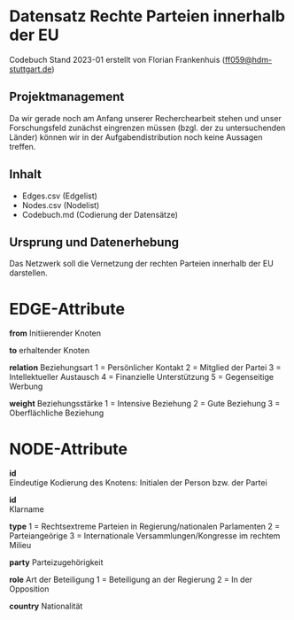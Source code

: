# Datensatz Rechte Parteien innerhalb der EU #
Codebuch Stand 2023-01
erstellt von Florian Frankenhuis (ff059@hdm-stuttgart.de)

## Projektmanagement 
Da wir gerade noch am Anfang unserer Recherchearbeit stehen und unser Forschungsfeld zunächst eingrenzen müssen (bzgl. der zu untersuchenden Länder) können wir in der Aufgabendistribution noch keine Aussagen treffen. 

## Inhalt
- Edges.csv (Edgelist)
- Nodes.csv (Nodelist)
- Codebuch.md (Codierung der Datensätze)

## Ursprung und Datenerhebung

Das Netzwerk soll die Vernetzung der rechten Parteien innerhalb der EU darstellen.


# EDGE-Attribute

**from**
Initiierender Knoten


**to**
erhaltender Knoten

**relation**
Beziehungsart 
1 = Persönlicher Kontakt
2 = Mitglied der Partei
3 = Intellektueller Austausch
4 = Finanzielle Unterstützung
5 = Gegenseitige Werbung

**weight**
Beziehungsstärke
1 = Intensive Beziehung
2 = Gute Beziehung
3 = Oberflächliche Beziehung


# NODE-Attribute  
  
**id**  
Eindeutige Kodierung des Knotens: Initialen der Person bzw. der Partei

**id**  
Klarname

**type** 
1 = Rechtsextreme Parteien in Regierung/nationalen Parlamenten
2 = Parteiangeörige
3 = Internationale Versammlungen/Kongresse im rechtem Milieu

**party** 
Parteizugehörigkeit

**role** 
Art der Beteiligung
1 = Beteiligung an der Regierung
2 = In der Opposition

**country** 
Nationalität
##
